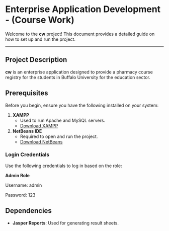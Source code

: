 # Enterprise Application Development  - (Course Work)

Welcome to the **cw** project! This document provides a detailed guide on how to set up and run the project.

---

## Project Description

**cw** is an enterprise application designed to provide a pharmacy course registry for the students in Buffalo University for the education sector. 

## Prerequisites

Before you begin, ensure you have the following installed on your system:

1. **XAMPP**
   - Used to run Apache and MySQL servers.
   - [Download XAMPP](https://www.apachefriends.org/download.html)
2. **NetBeans IDE**
   - Required to open and run the project.
   - [Download NetBeans](https://netbeans.apache.org/download/)


### Login Credentials
Use the following credentials to log in based on the role:

**Admin Role**

Username: admin

Password: 123



## Dependencies
- **Jasper Reports**: Used for generating result sheets.
